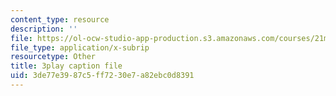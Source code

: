 ```yaml
---
content_type: resource
description: ''
file: https://ol-ocw-studio-app-production.s3.amazonaws.com/courses/21m-355-musical-improvisation-spring-2013/3de77e3987c5ff7230e7a82ebc0d8391_s31hXhmhUws.srt
file_type: application/x-subrip
resourcetype: Other
title: 3play caption file
uid: 3de77e39-87c5-ff72-30e7-a82ebc0d8391
---
```

